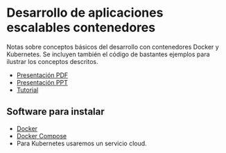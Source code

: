 # Desarrollo de aplicaciones escalables contenedores 

Notas sobre conceptos básicos del desarrollo con contenedores Docker y Kubernetes. Se incluyen también el código de bastantes ejemplos para ilustrar los conceptos descritos.

* [Presentación PDF](Presentacion/20200514AplicacionesEscalablesUsandoContenedores.pdf)
* [Presentación PPT](Presentacion/20200514AplicacionesEscalablesUsandoContenedores.pptx)
* [Tutorial](https://ualmtorres.github.io/SanIsidro2020/)

## Software para instalar

* [Docker](https://docs.docker.com/get-docker/)
* [Docker Compose](https://docs.docker.com/compose/install/)
* Para Kubernetes usaremos un servicio cloud.
